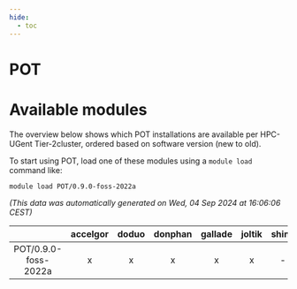 ```yaml
---
hide:
  - toc
---
```


POT
===

# Available modules


The overview below shows which POT installations are available per HPC-UGent Tier-2cluster, ordered based on software version (new to old).

To start using POT, load one of these modules using a `module load` command like:

```shell
module load POT/0.9.0-foss-2022a
```

*(This data was automatically generated on Wed, 04 Sep 2024 at 16:06:06 CEST)*  

| |accelgor|doduo|donphan|gallade|joltik|shinx|skitty|
| :---: | :---: | :---: | :---: | :---: | :---: | :---: | :---: |
|POT/0.9.0-foss-2022a|x|x|x|x|x|-|x|
